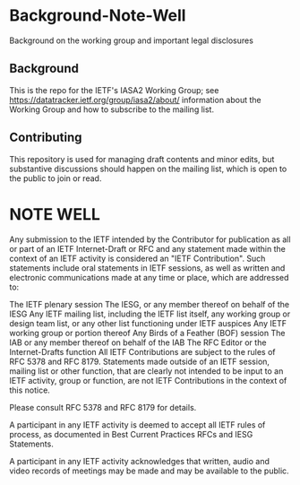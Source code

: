 # Background-Note-Well
Background on the working group and important legal disclosures

## Background
This is the repo for the IETF's IASA2 Working Group; see https://datatracker.ietf.org/group/iasa2/about/ information about the Working Group and how to subscribe to the mailing list.

## Contributing
This repository is used for managing draft contents and minor edits, but substantive discussions should happen on the mailing list, which is open to the public to join or read.

# NOTE WELL
Any submission to the IETF intended by the Contributor for publication as all or part of an IETF Internet-Draft or RFC and any statement made within the context of an IETF activity is considered an "IETF Contribution". Such statements include oral statements in IETF sessions, as well as written and electronic communications made at any time or place, which are addressed to:

The IETF plenary session
The IESG, or any member thereof on behalf of the IESG
Any IETF mailing list, including the IETF list itself, any working group or design team list, or any other list functioning under IETF auspices
Any IETF working group or portion thereof
Any Birds of a Feather (BOF) session
The IAB or any member thereof on behalf of the IAB
The RFC Editor or the Internet-Drafts function
All IETF Contributions are subject to the rules of RFC 5378 and RFC 8179.
Statements made outside of an IETF session, mailing list or other function, that are clearly not intended to be input to an IETF activity, group or function, are not IETF Contributions in the context of this notice.

Please consult RFC 5378 and RFC 8179 for details.

A participant in any IETF activity is deemed to accept all IETF rules of process, as documented in Best Current Practices RFCs and IESG Statements.

A participant in any IETF activity acknowledges that written, audio and video records of meetings may be made and may be available to the public.
